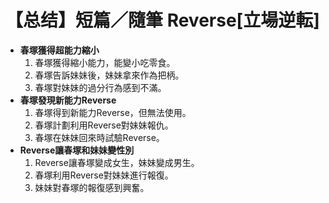 # 【总结】短篇／隨筆 Reverse[立場逆転]

-   **春塚獲得超能力縮小**
    1.  春塚獲得縮小能力，能變小吃零食。
    2.  春塚告訴妹妹後，妹妹拿來作為把柄。
    3.  春塚對妹妹的過分行為感到不滿。
-   **春塚發現新能力Reverse**
    1.  春塚得到新能力Reverse，但無法使用。
    2.  春塚計劃利用Reverse對妹妹報仇。
    3.  春塚在妹妹回來時試驗Reverse。
-   **Reverse讓春塚和妹妹變性別**
    1.  Reverse讓春塚變成女生，妹妹變成男生。
    2.  春塚利用Reverse對妹妹進行報復。
    3.  妹妹對春塚的報復感到興奮。